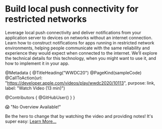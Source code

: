 # Build local push connectivity for restricted networks

Leverage local push connectivity and deliver notifications from your application server to devices on networks without an internet connection. Learn how to construct notifications for apps running in restricted network environments, helping people communicate with the same reliability and experience they would expect when connected to the internet. We’ll explore the technical details for this technology, when you might want to use it, and how to implement it in your app.

@Metadata {
   @TitleHeading("WWDC20")
   @PageKind(sampleCode)
   @CallToAction(url: "https://developer.apple.com/videos/play/wwdc2020/10113", purpose: link, label: "Watch Video (13 min)")

   @Contributors {
      @GitHubUser(<replace this with your GitHub handle>)
   }
}

😱 "No Overview Available!"

Be the hero to change that by watching the video and providing notes! It's super easy:
 [Learn More…](https://wwdcnotes.com/documentation/wwdcnotes/contributing)
